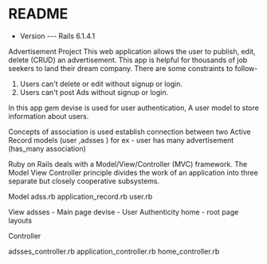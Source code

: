 # README

* Version --- Rails 6.1.4.1 


Advertisement Project 
This web application allows the user to publish, edit, delete (CRUD) an advertisement. This app
is helpful for thousands of job seekers to land their dream company.
There are some constraints to follow-
1. Users can't delete or edit without signup or login.
2. Users can't post Ads without signup or login.

 
In this app gem devise is used for user authentication, A user model to store information about users. 

Concepts of association is used establish connection between two Active Record models (user ,adsses )
for ex - user has many advertisement (has_many association)
   


Ruby on Rails deals with a Model/View/Controller (MVC) framework.
The Model View Controller principle divides the work of an application into three separate but closely 
cooperative subsystems.

Model
  adss.rb
  application_record.rb
  user.rb


View
adsses - Main page
devise - User Authenticity
home - root page 
layouts 


Controller

  adsses_controller.rb
  application_controller.rb
  home_controller.rb

